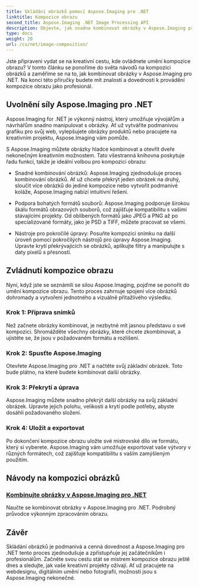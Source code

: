 ```yaml
---
title: Skládání obrázků pomocí Aspose.Imaging pro .NET
linktitle: Kompozice obrazu
second_title: Aspose.Imaging .NET Image Processing API
description: Objevte, jak snadno kombinovat obrázky v Aspose.Imaging pro .NET s našimi komplexními výukovými programy. Zvyšte své schopnosti zpracování obrazu ještě dnes!
type: docs
weight: 20
url: /cs/net/image-composition/
---
```


Jste připraveni vydat se na kreativní cestu, kde ovládnete umění kompozice obrazu? V tomto článku se ponoříme do světa návodů na kompozici obrázků a zaměříme se na to, jak kombinovat obrázky v Aspose.Imaging pro .NET. Na konci této příručky budete mít znalosti a dovednosti k provádění kompozice obrazu jako profesionál.

## Uvolnění síly Aspose.Imaging pro .NET

Aspose.Imaging for .NET je výkonný nástroj, který umožňuje vývojářům a návrhářům snadno manipulovat s obrázky. Ať už vytváříte podmanivou grafiku pro svůj web, vylepšujete obrázky produktů nebo pracujete na kreativním projektu, Aspose.Imaging vám pomůže.

S Aspose.Imaging můžete obrázky hladce kombinovat a otevřít dveře nekonečným kreativním možnostem. Tato všestranná knihovna poskytuje řadu funkcí, takže je ideální volbou pro kompozici obrazu:

- Snadné kombinování obrázků: Aspose.Imaging zjednodušuje proces kombinování obrázků. Ať už chcete překrýt jeden obrázek na druhý, sloučit více obrázků do jediné kompozice nebo vytvořit podmanivé koláže, Aspose.Imaging nabízí intuitivní řešení.

- Podpora bohatých formátů souborů: Aspose.Imaging podporuje širokou škálu formátů obrazových souborů, což zajišťuje kompatibilitu s vašimi stávajícími projekty. Od oblíbených formátů jako JPEG a PNG až po specializované formáty, jako je PSD a TIFF, můžete pracovat se všemi.

- Nástroje pro pokročilé úpravy: Posuňte kompozici snímku na další úroveň pomocí pokročilých nástrojů pro úpravy Aspose.Imaging. Upravte krytí překrývajících se obrázků, aplikujte filtry a manipulujte s daty pixelů s přesností.

## Zvládnutí kompozice obrazu

Nyní, když jste se seznámili se silou Aspose.Imaging, pojďme se ponořit do umění kompozice obrazu. Tento proces zahrnuje spojení více obrázků dohromady a vytvoření jednotného a vizuálně přitažlivého výsledku.

### Krok 1: Příprava snímků

Než začnete obrázky kombinovat, je nezbytné mít jasnou představu o své kompozici. Shromážděte všechny obrázky, které chcete zkombinovat, a ujistěte se, že jsou v požadovaném formátu a rozlišení.

### Krok 2: Spusťte Aspose.Imaging

Otevřete Aspose.Imaging pro .NET a načtěte svůj základní obrázek. Toto bude plátno, na které budete kombinovat další obrázky.

### Krok 3: Překrytí a úprava

Aspose.Imaging můžete snadno překrýt další obrázky na svůj základní obrázek. Upravte jejich polohu, velikosti a krytí podle potřeby, abyste dosáhli požadovaného složení.

### Krok 4: Uložit a exportovat

Po dokončení kompozice obrazu uložte své mistrovské dílo ve formátu, který si vyberete. Aspose.Imaging vám umožňuje exportovat vaše výtvory v různých formátech, což zajišťuje kompatibilitu s vaším zamýšleným použitím.

## Návody na kompozici obrázků
### [Kombinujte obrázky v Aspose.Imaging pro .NET](./combine-images/)
Naučte se kombinovat obrázky v Aspose.Imaging pro .NET. Podrobný průvodce výkonným zpracováním obrazu.

## Závěr

Skládání obrázků je podmanivá a cenná dovednost a Aspose.Imaging pro .NET tento proces zjednodušuje a zpřístupňuje jej začátečníkům i profesionálům. Začněte svou cestu stát se mistrem kompozice obrazu ještě dnes a sledujte, jak vaše kreativní projekty ožívají. Ať už pracujete na webdesignu, digitálním umění nebo fotografii, možnosti jsou s Aspose.Imaging nekonečné.